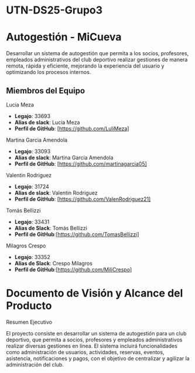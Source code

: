 # UTN-DS25-Grupo3

# Autogestión - MiCueva
Desarrollar un sistema de autogestión que permita a los socios, profesores, 
empleados administrativos del club deportivo realizar gestiones de manera remota, 
rápida y eficiente, mejorando la experiencia del usuario y optimizando los procesos 
internos.

## Miembros del Equipo

Lucia Meza 
- **Legajo**: 33693
- **Alias de slack**: Lucia Meza
- **Perfil de GitHub**: [https://github.com/LuliMeza]

Martina Garcia Amendola
- **Legajo**: 33093
- **Alias de slack**: Martina García Amendola
- **Perfil de GitHub**: [https://github.com/martinagarcia05]

Valentin Rodriguez 
- **Legajo**: 31724
- **Alias de slack**: Valentin Rodriguez
- **Perfil de GitHub**: [https://github.com/ValenRodriguez21]

Tomás Bellizzi
- **Legajo**: 33431
- **Alias de Slack**: Tomás Bellizzi
- **Perfil de GitHub**:[https://github.com/TomasBellizzi]
  
Milagros Crespo
- **Legajo**: 33352
- **Alias de Slack**: Crespo Milagros 
- **Perfil de GitHub**:[https://github.com/MiliCrespo]
  
# Documento de Visión y Alcance del Producto

Resumen Ejecutivo

El proyecto consiste en desarrollar un sistema de autogestión para un club deportivo, que permita a socios, profesores y empleados administrativos realizar diversas gestiones en línea. El sistema incluirá funcionalidades como administración de usuarios, actividades, reservas, eventos, asistencia, notificaciones y pagos, con el objetivo de centralizar y agilizar la administración del club.
